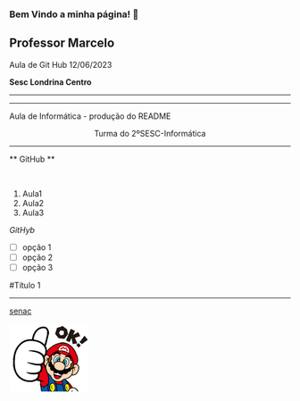 ### Bem Vindo a minha página! 👋

<h2> Professor Marcelo </h2>

Aula de Git Hub 12/06/2023

<b> Sesc Londrina Centro </b>

<hr>
<hr>

Aula de Informática - produção do README

<p align="center">Turma do 2ºSESC-Informática</p>

<hr>

** GitHub **

<br>

1. Aula1
0. Aula2
1. Aula3

_GitHyb_

- [ ] opção 1
- [ ] opção 2
- [ ] opção 3

#Título 1
***
[senac](https://www.senac.com.br)

<img src="mario.png">



<!--
**marceloyysenac/marceloyysenac** is a ✨ _special_ ✨ repository because its `README.md` (this file) appears on your GitHub profile.

Here are some ideas to get you started:

- 🔭 I’m currently working on ...
- 🌱 I’m currently learning ...
- 👯 I’m looking to collaborate on ...
- 🤔 I’m looking for help with ...
- 💬 Ask me about ...
- 📫 How to reach me: ...
- 😄 Pronouns: ...
- ⚡ Fun fact: ...
-->

